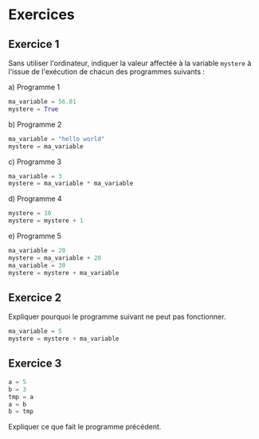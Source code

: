 # Exercices

## Exercice 1

Sans utiliser l'ordinateur, indiquer la valeur affectée à la variable `mystere` à l'issue de l'exécution de chacun des programmes suivants :

a) Programme 1

```python
ma_variable = 56.01
mystere = True
```

b) Programme 2

```python
ma_variable = "hello world"
mystere = ma_variable
```

c) Programme 3

```python
ma_variable = 3
mystere = ma_variable * ma_variable
```

d) Programme 4

```python
mystere = 10
mystere = mystere + 1
```

e) Programme 5

```python
ma_variable = 20
mystere = ma_variable + 20
ma_variable = 30
mystere = mystere + ma_variable
```

## Exercice 2

Expliquer pourquoi le programme suivant ne peut pas fonctionner.

```python
ma_variable = 5
mystere = mystere + ma_variable
```

## Exercice 3

```python
a = 5
b = 3
tmp = a
a = b
b = tmp
```

Expliquer ce que fait le programme précédent.